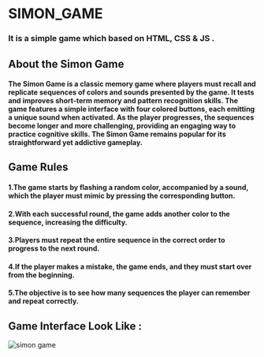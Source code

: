 # SIMON_GAME
### It is a simple game which based on HTML, CSS &amp; JS .

## About the Simon Game
#### The Simon Game is a classic memory game where players must recall and replicate sequences of colors and sounds presented by the game. It tests and improves short-term memory and pattern recognition skills. The game features a simple interface with four colored buttons, each emitting a unique sound when activated. As the player progresses, the sequences become longer and more challenging, providing an engaging way to practice cognitive skills. The Simon Game remains popular for its straightforward yet addictive gameplay.

## Game Rules
#### 1.The game starts by flashing a random color, accompanied by a sound, which the player must mimic by pressing the corresponding button.
#### 2.With each successful round, the game adds another color to the sequence, increasing the difficulty.
#### 3.Players must repeat the entire sequence in the correct order to progress to the next round.
#### 4.If the player makes a mistake, the game ends, and they must start over from the beginning.
#### 5.The objective is to see how many sequences the player can remember and repeat correctly.

## Game Interface Look Like :


![simon game](https://github.com/user-attachments/assets/ddc9f901-1921-4c53-b467-fbd38ae2d428)
